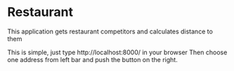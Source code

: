 # Restaurant
This application gets restaurant competitors and calculates distance to them

This is simple, just type http://localhost:8000/ in your browser
Then choose one address from left bar and push the button on the right. 
